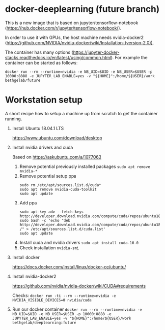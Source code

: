 # docker-deeplearning (future branch)

This is a new image that is based on jupyter/tensorflow-notebook (https://hub.docker.com/r/jupyter/tensorflow-notebook/).

In order to use it with GPUs, the host machine needs nvidia-docker2 (https://github.com/NVIDIA/nvidia-docker/wiki/Installation-(version-2.0)).

The container has many options (https://jupyter-docker-stacks.readthedocs.io/en/latest/using/common.html). For example the container can be started as follows:

`docker run --rm --runtime=nvidia -e NB_UID=$UID -e NB_USER=$USER -p 10000:8888 -e JUPYTER_LAB_ENABLE=yes -v "${HOME}":/home/${USER}/work bethgelab/future`

# Workstation setup
A short recipe how to setup a machine up from scratch to get the container running.

1. Install Ubuntu 18.04.1 LTS

   https://www.ubuntu.com/download/desktop

2. Install nvidia drivers and cuda

   Based on https://askubuntu.com/a/1077063
   
   1. Remove potential previously installed packages
      `sudo apt remove nvidia-*`
   2. Remove potential setup ppa
      ```
      sudo rm /etc/apt/sources.list.d/cuda*
      sudo apt remove nvidia-cuda-toolkit
      sudo apt update
      ```
   3. Add ppa
      ```
      sudo apt-key adv --fetch-keys  http://developer.download.nvidia.com/compute/cuda/repos/ubuntu1804/x86_64/7fa2af80.pub
      sudo bash -c 'echo "deb http://developer.download.nvidia.com/compute/cuda/repos/ubuntu1804/x86_64 /" > /etc/apt/sources.list.d/cuda.list'
      sudo apt update
      ````
   4. Install cuda and nvidia drivers
      `sudo apt install cuda-10-0`
   5. Check installation
      `nvidia-smi`

3. Install docker

   https://docs.docker.com/install/linux/docker-ce/ubuntu/

4. Install nvidia-docker2

   https://github.com/nvidia/nvidia-docker/wiki/CUDA#requirements

   Checks:
   `docker run -ti --rm --runtime=nvidia -e NVIDIA_VISIBLE_DEVICES=0 nvidia/cuda`

5. Run our docker container
   `docker run --rm --runtime=nvidia -e NB_UID=$UID -e NB_USER=$USER -p 10000:8888 -e JUPYTER_LAB_ENABLE=yes -v "${HOME}":/home/${USER}/work bethgelab/deeplearning:future`
